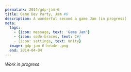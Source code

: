 ```yaml
---
permalink: 2014/gdp-jam-6
title: Game Dev Party, Jam #6
description: A wonderful second a game Jam (in progress)
meta:
  tags:
    - {icon: message, text: 'Game Jam'}
    - {icon: code-braces, text: C#}
    - {icon: settings, text: Unity}
  image: gdp-jam-6-header.png
  end: 2014-04-04
---
```


*Work in progress*